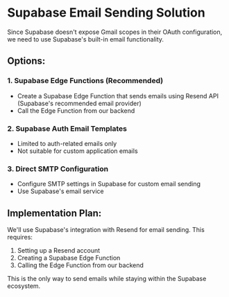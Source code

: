 # Supabase Email Sending Solution

Since Supabase doesn't expose Gmail scopes in their OAuth configuration, we need to use Supabase's built-in email functionality.

## Options:

### 1. Supabase Edge Functions (Recommended)
- Create a Supabase Edge Function that sends emails using Resend API (Supabase's recommended email provider)
- Call the Edge Function from our backend

### 2. Supabase Auth Email Templates
- Limited to auth-related emails only
- Not suitable for custom application emails

### 3. Direct SMTP Configuration
- Configure SMTP settings in Supabase for custom email sending
- Use Supabase's email service

## Implementation Plan:

We'll use Supabase's integration with Resend for email sending. This requires:
1. Setting up a Resend account
2. Creating a Supabase Edge Function
3. Calling the Edge Function from our backend

This is the only way to send emails while staying within the Supabase ecosystem.